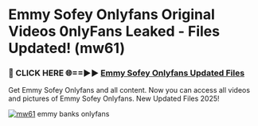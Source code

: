 # Emmy Sofey Onlyfans Original Videos 0nlyFans Leaked - Files Updated! (mw61)

<h3>🔴 CLICK HERE 🌐==►► <a href="https://tinyurl.com/3hn5wdd3" rel="nofollow">Emmy Sofey Onlyfans Updated Files</a></h3>

Get Emmy Sofey Onlyfans and all content. Now you can access all videos and pictures of Emmy Sofey Onlyfans. New Updated Files 2025!

[![mw61](https://i.imgur.com/4HnBqBT.gif)](https://tinyurl.com/3hn5wdd3)
emmy banks onlyfans
